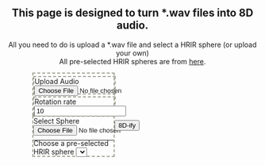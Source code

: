 <style>
  .center {
    margin-right: auto;
    margin-left: auto;
    margin-bottom: 10%;
    padding-bottom: 8%;
  }
  .big {
    width: 80%;
  }
  #left {
    margin-right: 20%;
  }
  .small {
    width: 40%;
    display: inline-block;
    border: 2px dashed #9CA091;
    float: left;
  }
  .small-vertical {
    width: 100%;
    border: 2px dashed #9CA091;
    margin-top: 3%;
    float: left;
  }
  p, h1, h2{
    text-align: center;
  }
  .small p, input, select {
    margin-bottom: -5px;
  }
  .small hr {
    margin-bottom: -3px;
  }
  #button-container {
    width: 100px;
  }
  #button-container-container {
    padding-top: 1%;
  }
</style>

## This page is designed to turn \*.wav files into 8D audio.
All you need to do is upload a \*.wav file and select a HRIR sphere (or upload your own)\
All pre-selected HRIR spheres are from [here](https://github.com/mrDIMAS/hrir_sphere_builder/tree/master/hrtf_base/IRCAM).
<div class="center big">
  <div class="small" id="left">
    <div class="small-vertical">
      Upload Audio
      <input type="file" id="audio-file">
    </div>
    <div class="small-vertical">
      Rotation rate
      <input type="number" id="rate" min="1" value="10">
    </div>
  </div>
  <div class="small">
    Select Sphere
    <input type="file" id="hrir-file-upload">
    <hr>
    <label for="hrir-select">Choose a pre-selected HRIR sphere</label>
    <select name="hrir-select" id="hrir-select" value="IRC_1002_C.bin"></select>
  </div>
</div>
<div class="center big" id="button-container-container">
  <div class="center" id="button-container">
    <button id="parse" onclick="parseAudio()">8D-ify</button>
  </div>
</div>

<script>
  const PREFIX = "./hrir spheres/";
  let hrir_spheres = [
    "IRC_1002_C.bin",
    "IRC_1003_C.bin",
    "IRC_1004_C.bin",
    "IRC_1005_C.bin",
    "IRC_1006_C.bin",
    "IRC_1007_C.bin",
    "IRC_1008_C.bin",
    "IRC_1009_C.bin",
    "IRC_10012_C.bin",
    "IRC_10013_C.bin",
    "IRC_10014_C.bin",
  ];
  let select = document.getElementById("hrir-select");
  
  function appendOption(value, index, array) {
    let option = document.createElement("option");
    option.value = value;
    option.innerHTML = value;
    select.appendChild(option);
  }
  function parseAudio() {
    let rate = document.getElementById("rate").value;
    let sphere = document.getElementById("hrir-file-upload").files[0];
    let audio = document.getElementById("audio-file").files[0];
    if(sphere == undefined) {
      sphere = select.value;
    }
    if(audio == undefined) {
      return;
    }
  }

  hrir_spheres.forEach(appendOption); 
</script>

